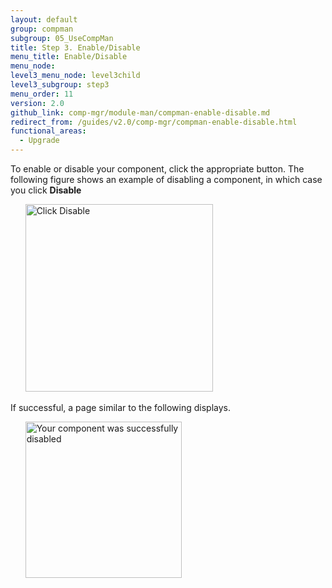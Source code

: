 ```yaml
---
layout: default
group: compman
subgroup: 05_UseCompMan
title: Step 3. Enable/Disable
menu_title: Enable/Disable
menu_node:
level3_menu_node: level3child
level3_subgroup: step3
menu_order: 11
version: 2.0
github_link: comp-mgr/module-man/compman-enable-disable.md
redirect_from: /guides/v2.0/comp-mgr/compman-enable-disable.html
functional_areas:
  - Upgrade
---
```


To enable or disable your component, click the appropriate button. The following figure shows an example of disabling a component, in which case you click **Disable**

&nbsp;&nbsp;&nbsp;&nbsp;&nbsp;&nbsp;<img src="{{ site.baseurl }}common/images/cman_actions_disable.png" width="300px" alt="Click Disable">

If successful, a page similar to the following displays.

&nbsp;&nbsp;&nbsp;&nbsp;&nbsp;&nbsp;<img src="{{ site.baseurl }}common/images/cman_disable_success.png" width="250px" alt="Your component was successfully disabled">

